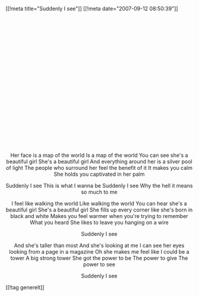 [[!meta  title="Suddenly I see"]]
[[!meta  date="2007-09-12 08:50:39"]]
<div align="center"><object width="425" height="350"><param name="movie" value="http://www.youtube.com/v/0tlU-1u1JC8"></param><param name="wmode" value="transparent"></param><embed src="http://www.youtube.com/v/0tlU-1u1JC8" type="application/x-shockwave-flash" wmode="transparent" width="425" height="350"></embed></object>

Her face is a map of the world
Is a map of the world
You can see she's a beautiful girl
She's a beautiful girl
And everything around her is a silver pool of light
The people who surround her feel the benefit of it
It makes you calm
She holds you captivated in her palm

Suddenly I see
This is what I wanna be
Suddenly I see
Why the hell it means so much to me

I feel like walking the world
Like walking the world
You can hear she's a beautiful girl
She's a beautiful girl
She fills up every corner like she's born in black and white
Makes you feel warmer when you're trying to remember
What you heard
She likes to leave you hanging on a wire

Suddenly I see

And she's taller than most
And she's looking at me
I can see her eyes looking from a page in a magazine
Oh she makes me feel like I could be a tower
A big strong tower
She got the power to be
The power to give
The power to see

Suddenly I see</div>

[[!tag  generelt]]